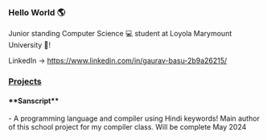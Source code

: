 ### Hello World 🌎

Junior standing Computer Science 💻 student at Loyola Marymount University 🦁!

LinkedIn -> https://www.linkedin.com/in/gaurav-basu-2b9a26215/

<h3><u>Projects</u></h3>

<h4>**Sanscript**</h4> - A programming language and compiler using Hindi keywords! Main author of this school project for my compiler class. Will be complete May 2024
<!--
**gauravbasu03/gauravbasu03** is a ✨ _special_ ✨ repository because its `README.md` (this file) appears on your GitHub profile.

Here are some ideas to get you started:

- 🔭 I’m currently working on ...
- 🌱 I’m currently learning ...
- 👯 I’m looking to collaborate on ...
- 🤔 I’m looking for help with ...
- 💬 Ask me about ...
- 📫 How to reach me: ...
- 😄 Pronouns: ...
- ⚡ Fun fact: ...
-->
